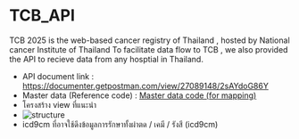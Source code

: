 # TCB_API

TCB 2025 is the web-based cancer registry of Thailand , hosted by National cancer Institute of Thailand
To facilitate data flow to TCB , we also provided the API to recieve data from any hosptial in Thailand.
- API document link :
  https://documenter.getpostman.com/view/27089148/2sAYdoG86Y
- Master data (Reference code) : [Master data code (for mapping)](/master_data) 
- โครงสร้าง view ที่แนะนำ
- ![structure](https://github.com/it-nci/TCB_API/blob/main/image/Screenshot%202025-04-27%20222109.jpg)
- icd9cm ที่อาจใช้ดึงข้อมูลการรักษาทั้งผ่าตด / เคมี / รังสี (icd9cm)
